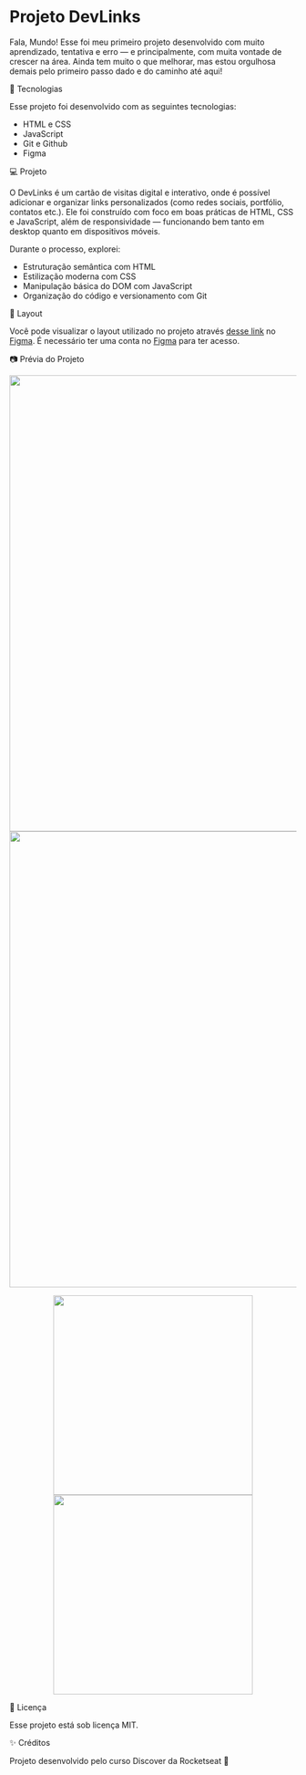<H1>Projeto DevLinks</H1>
<p>Fala, Mundo! Esse foi meu primeiro projeto desenvolvido com muito aprendizado, tentativa e erro — e principalmente, com muita vontade de crescer na área. Ainda tem muito o que melhorar, mas estou orgulhosa demais pelo primeiro passo dado e do caminho até aqui!
</p>

<p>🚀 Tecnologias

Esse projeto foi desenvolvido com as seguintes tecnologias:

- HTML e CSS
- JavaScript
- Git e Github
- Figma

💻 Projeto

O DevLinks é um cartão de visitas digital e interativo, onde é possível adicionar e organizar links personalizados (como redes sociais, portfólio, contatos etc.). Ele foi construído com foco em boas práticas de HTML, CSS e JavaScript, além de responsividade — funcionando bem tanto em desktop quanto em dispositivos móveis.

Durante o processo, explorei:

- Estruturação semântica com HTML
- Estilização moderna com CSS
- Manipulação básica do DOM com JavaScript
- Organização do código e versionamento com Git

🎨 Layout

Você pode visualizar o layout utilizado no projeto através [desse link](https://www.figma.com/design/HF0P1P8Wj0onwgdxeDSS7D/DevLinks-%E2%80%A2-Projeto-Discover--Community-?node-id=10-620&p=f&t=NpGkE2gpdFih1L1I-0) no [Figma](https://www.figma.com/pt-br/?fuid=).
É necessário ter uma conta no [Figma](https://www.figma.com/pt-br/?fuid=) para ter acesso.

📷 Prévia do Projeto

<p align="center">
  <img src="https://github.com/user-attachments/assets/8c6a409e-e35d-412c-8c30-e65732686c7d" width="800">
  <img src="https://github.com/user-attachments/assets/28a6fbb1-0cd9-4605-b7c4-92994d96d141" width="800">
</p>

<p align="center">
  <img src="https://github.com/user-attachments/assets/9652eecc-7586-4acb-b643-2c7e95a3f013" width="350">
  <img src="https://github.com/user-attachments/assets/ad759f9e-1e08-47c0-b04f-64016b536fef" width="350">
</p>

📝 Licença

Esse projeto está sob licença MIT.

✨ Créditos
 
Projeto desenvolvido pelo curso Discover da Rocketseat 💜



